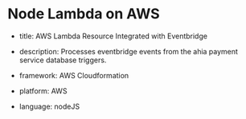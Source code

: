 # Node Lambda on AWS

- title: AWS Lambda Resource Integrated with Eventbridge

- description: Processes eventbridge events from the ahia payment service database triggers.

- framework: AWS Cloudformation

- platform: AWS

- language: nodeJS
